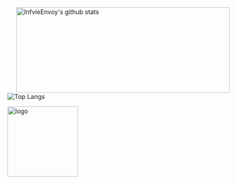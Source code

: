 <img align="right" src="https://github-readme-stats.vercel.app/api?username=Einic&show_icons=true&theme=vue" alt="InfvieEnvoy's github stats" width="484" height="195" />

![Top Langs](https://github-readme-stats.vercel.app/api/top-langs/?username=Einic&layout=compact&langs_count=6)

<!--
- 🌈 I’m currently working at Tencent Outsourcing
- 🐳 My current field of work is CloudNative/Ops/SRE/DevOps
- 🤔 My Blog is [https://www.infvie.com](https://www.infvie.com) 
- 💬 Welcomed to ask me about `CloudNative/Ops/SRE/DevOps/Linux..`
- 📫 How to reach me: [email: einicyeo@gmail.com](einicyeo@gmail.com)
-->

<img src="https://github-profile-trophy.vercel.app/?username=Einic&theme=flat&column=7&margin-w=10" alt="logo" height="160" align="center" />


<!--
**Einic/Einic** is a ✨ _special_ ✨ repository because its `README.md` (this file) appears on your GitHub profile.

Here are some ideas to get you started:

- 🔭 I’m currently working on ...
- 🌱 I’m currently learning ...
- 👯 I’m looking to collaborate on ...
- 🤔 I’m looking for help with ...
- 💬 Ask me about ...
- 📫 How to reach me: ...
- 😄 Pronouns: ...
- ⚡ Fun fact: ...

https://github.com/anuraghazra/github-readme-stats/blob/master/docs/readme_cn.md
https://rahuldkjain.github.io/gh-profile-readme-generator/
-->


